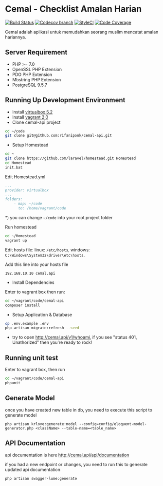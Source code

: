 # Cemal - Checklist Amalan Harian

[![Build Status](https://api.travis-ci.org/rifaniponk/cemal-api.svg)](https://travis-ci.org/rifaniponk/cemal-api)
[![Codecov branch](https://img.shields.io/codecov/c/github/rifaniponk/cemal-api.svg?style=flat-square)](https://codecov.io/github/rifaniponk/cemal-api)
[![StyleCI](https://styleci.io/repos/103468432/shield?style=flat-square)](https://styleci.io/repos/103468432)
[![Code Coverage](https://scrutinizer-ci.com/g/rifaniponk/cemal-api/badges/quality-score.png?b=master)](https://scrutinizer-ci.com/g/rifaniponk/cemal-api/?branch=master)

Cemal adalah aplikasi untuk memudahkan seorang muslim mencatat amalan hariannya. 


## Server Requirement

* PHP >= 7.0
* OpenSSL PHP Extension
* PDO PHP Extension
* Mbstring PHP Extension
* PostgreSQL 9.5.7

## Running Up Development Environment

* Install [virtualbox 5.2](https://www.virtualbox.org/wiki/Downloads)
* Install [vagrant 2.0](https://www.vagrantup.com/downloads.html)
* Clone cemal-api project
```bash
cd ~/code
git clone git@github.com:rifaniponk/cemal-api.git
```

* Setup Homestead
```bash
cd ~
git clone https://github.com/laravel/homestead.git Homestead
cd Homestead
init.bat
```

Edit Homestead.yml

```yaml
...
provider: virtualbox
...
folders:
    - map: ~/code
      to: /home/vagrant/code
```

*) you can change `~/code` into your root project folder

Run homestead

```bash
cd ~/Homestead
vagrant up
```

Edit hosts file:
linux: `/etc/hosts`,
windows: `C:\Windows\System32\driver\etc\hosts`.

Add this line into your hosts file

```
192.168.10.10 cemal.api
```

* Install Dependencies

Enter to vagrant box then run:
```sh
cd ~/vagrant/code/cemal-api
composer install
```

* Setup Application & Database
```sh
cp .env.example .env
php artisan migrate:refresh --seed
```

* try to open http://cemal.api/v1/whoami, if you see "status 401, Unathorized" then you're ready to rock!

## Running unit test

Enter to vagrant box, then run
```bash
cd ~/vagrant/code/cemal-api
phpunit
```

## Generate Model

once you have created new table in db,
you need to execute this script to generate model

`php artisan krlove:generate:model --config=config/eloquent-model-generator.php <className> --table-name=<table_name>`

## API Documentation

api documentation is here http://cemal.api/api/documentation

if you had a new endpoint or changes, you need to run this to generate updated api documentation

```bash
php artisan swagger-lume:generate
``` 